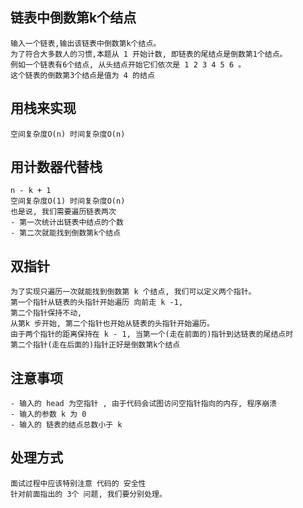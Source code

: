 ## 链表中倒数第k个结点
    输入一个链表,输出该链表中倒数第k个结点。
    为了符合大多数人的习惯,本题从 1 开始计数, 即链表的尾结点是倒数第1个结点。
    例如一个链表有6个结点, 从头结点开始它们依次是 1 2 3 4 5 6 。
    这个链表的倒数第3个结点是值为 4 的结点


## 用栈来实现
    空间复杂度O(n) 时间复杂度O(n)

## 用计数器代替栈
    n - k + 1  
    空间复杂度O(1) 时间复杂度O(n)
    也是说, 我们需要遍历链表两次
    - 第一次统计出链表中结点的个数
    - 第二次就能找到倒数第k个结点

## 双指针
    为了实现只遍历一次就能找到倒数第 k 个结点, 我们可以定义两个指针。
    第一个指针从链表的头指针开始遍历 向前走 k -1, 
    第二个指针保持不动,
    从第k 步开始, 第二个指针也开始从链表的头指针开始遍历。
    由于两个指针的距离保持在 k - 1, 当第一个(走在前面的)指针到达链表的尾结点时
    第二个指针(走在后面的)指针正好是倒数第k个结点


## 注意事项
    - 输入的 head 为空指针 , 由于代码会试图访问空指针指向的内存, 程序崩溃
    - 输入的参数 k 为 0 
    - 输入的 链表的结点总数小于 k

## 处理方式
    面试过程中应该特别注意 代码的 安全性
    针对前面指出的 3个 问题, 我们要分别处理。
    
